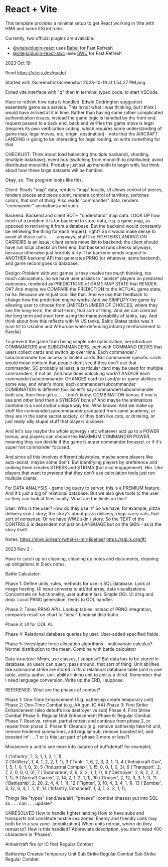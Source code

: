 # React + Vite

This template provides a minimal setup to get React working in Vite with HMR and some ESLint rules.

Currently, two official plugins are available:

- [@vitejs/plugin-react](https://github.com/vitejs/vite-plugin-react/blob/main/packages/plugin-react/README.md) uses [Babel](https://babeljs.io/) for Fast Refresh
- [@vitejs/plugin-react-swc](https://github.com/vitejs/vite-plugin-react-swc) uses [SWC](https://swc.rs/) for Fast Refresh

2023 Oct 19:

Read https://vitejs.dev/guide/

Started with /Screenshot/Screenshot 2023-10-19 at 1.54.27 PM.png

Exited vite interface with "q" then in terminal typed code. to start VSCode.

Have to rethink how data is handled.  Edwin Codrington suggested essentially game as a service.  This is not what I was thinking, but I think I would have arrived at it in time.  Rather than having some rather complicated authentication issues, instead the game logic is handled by the front end, request passed to a back end, back end verifies the game move is legal (requires its own verification coding, which requires some understanding of game map, legal moves, etc, origin, destination) - note that the AIRCRAFT LANDING is going to be interesting for legal routing, so write something for that.

CHECKLIST:  Think about load balancing (multiple backend), sharding (multiple database), event bus (switching from monolith to distributed; avoid distributed monolith).  Probably just set up monolith to begin with, but think about how these large datasets will be handled.

Okay, so.  The program looks like this.

Client:  Reads "map" data, renders "map" locally, UI allows control of pieces, renders pieces and piece count, renders control of territory, switches colors, that sort of thing.  Also reads "commander" data, renders "commander" animations and such.

Backend:  Backend and client BOTH "understand" map data.  LOOK UP how much of a problem it is for backend to store data, e.g. a game map, as opposed to retrieving it from a database.  But the backend would constantly be retrieving the thing for each request, right?  So it would make sense to avoid all those calls . . . . anyways, stuff like FIGHTERS LANDING ON CARREIRS is an issue; client sends move list to backend; the client should have run local checks on their end, but backend runs checks anyways, because otherwise just horribly dirty.  The backend sends request to ANOTHER backend API that generates PRNG (or whatever, same backend), and game record goes to database.

Design:  Problem with war games is they involve too much thinking, too much calculations.  So we have user assists to "advise" players on predicted outcomes, rendered as PREDICTIONS of GAME MAP STATE that RENDER.  OK?  And maybe we COMPARE the PREDICTION to the ACTUAL game state, ha ha.  Because we're just cool like that.  And we use that feedback to change how the prediction engine works.  And we SIMPLIFY the game by allowing user to choose from LIMITED NUMBER OF CHOICES, where they see the long-term, the short-term, that sort of thing.  And we can contrast the long term and short term using the maneuverability of tanks, say.  And think about how this reflects with W US tanks, Baltic States tanks was it (can hit to Ukraine and W Europe while defending infantry reinforcement to Karelia)

To prevent the game from being simple rote optimization, we introduce COMMANDERS and SUBCOMMANDERS, each with COMMAND DECKS that users collect cards and switch up over time.  Each commander / subcommander has access to limited cards (But commander specific cards would mean content that people don't see if they don't use that commander.  SO probably at least, a particular card may be used for multiple commanders, if not all.  And how does unlocking work?) AND/OR each commander/subcommander CHANGES card text and/or in-game abilities in some way, and what's more, each commander/subcommander COMBINATION is different too.  So let's say commander/subcommander both sea, then they get a . . . I don't know, COMBINATION bonus; if one is sea and other land then a SYNERGY bonus?  And maybe the animations combine in a cool and/or unique way too.  Who knows.  And we make up stuff like commander/subcommander graduated from same academy, or they are in the same secret society, or they both like cats, or drinking, or just really silly stupid stuff that players discover.

And let's say maybe the whole synergy / etc whatever add up to a POWER bonus, and players can choose the MAXIMUM COMMANDER POWER, meaning they can decide if the game is super commander focused, or if it's super not commander focused.

And since all this involves different playstyles, maybe some players like auto-assist, maybe some don't.  But identifying players by preference and ranking them creates STRESS and STIGMA (but also engagement).  Hm.  Like players that want to *pretend* that they don't use calculation tools just run multiple clients.

For DATA ANALYSIS - game log query to server, this is a PREMIUM feature.  And it's just a big ol' relational database.  But we also give tools to the user so they can look at files locally.  What are the limits on this?

User:  Who is the user?  How do they use it?  So we have, for example, pizza delivery skin / story; the story's about pizza delivery; dogs carry cats, that sort of nonsense.  Or we have WW2 skin / story.  So the TEXT of the CONTROLS is dependent not just on LANGUAGE but on the SKIN - as is the story itself.

Notes:
https://snyk.io/learn/what-is-mit-license/
https://sql.js.org/#/

2023 Nov 2 -

Have to catch up on cleaning, cleaning up notes and documents, cleaning up obligations in Slack notes.

Battle Calculator:

Phase 1:  Define units, rules, methods for use in SQL database.  Look at image hosting.  UI input converts to att/def array, data visualizations.  Concentrate on functionality, user authent last.  Simple OOL UI drag and drop.  Local PRNG generation, feeds to OOL handler.

Phase 2:  Takes PRNG APIs.  Lookup tables instead of PRNG integration, compares result on chart to "ideal" binomial distributio.

Phase 3:  UI for OOL AI.

Phase 4:  Relational database queries by user.  User-added specified fields.

Phase 5:  Investigate force allocation algorithms - multivariate calculus?  Normal distribution to the mean.  Combine with battle calculator

Data structure:
Mmm, use classes, I suppose?  But data has to be stored in database, so users can query, pass around, that sort of thing.  Unit abilities like submarine strike are stored in third relational database table (unit is one table, ability aother, unit-ability linking unit to ability a third).  Remember that I need language conversion.  Write up the ERD, I suppose.

REFERENCE:
What are the phases of combat?

Phase 1:  One-Time Enhancement (E.g. battleship create temporary unit)
Phase 2:  One-Time Combat (e.g. AA gun, IC AA)
Phase 3:  First Strike Enhancement (also debuffs like destroyer vs sub)
Phase 4:  First Strike Combat
Phase 5:  Regular Unit Enhancement
Phase 6:  Regular Combat
Phase 7:  Resolve, retreat, partial retreat and continue from phase 2, or repeat from phase 3.
Phase 8:  Cleanup (e.g. remove battleship fake hit unit, remove hindered submarines, add regular sub, remove boosted inf, add boosted inf . .. ? or is this just part of phase 3 more or less?)

Mouseover a unit to see more info (source of buff/debuff for example);

1 ('Infantry', 1, 3, 1, 1, 2, 1, 1),           
2 ('Artillery', 1, 4, 1, 2, 2, 1, 1),
3 ('Tank', 1, 6, 2, 3, 3, 1, 1),
4 ('Antiaircraft Gun', 1, 5, 1, 0, 1, 0, 3),
5 ('Industrial Complex', 1, 15, 0, 0, 1, 0, 3),
6 ('Transport', 2, 7, 2, 0, 0, 0, 0),
7 ('Submarine', 2, 6, 2, 2, 1, 1, 1),
8 ('Destroyer', 2, 8, 2, 2, 2, 1, 1),
9 ('Aircraft Carrier', 2, 14, 2, 1, 2, 1, 1),
10 ('Cruiser', 2, 12, 3, 3, 1, 1),
11 ('Battleship', 2, 20, 2, 4, 4, 1, 1),
12 ('Fighter', 3, 10, 4, 3, 4, 1, 1),
13 ('Bomber', 3, 12, 6, 4, 1, 1, 1);
14 ('Infantry, Enhanced', 1, 3, 1, 2, 2, 1, 1);

Things like "types" (land/sea/air), "phases" (combat phases) put into SQL so . . . can . . . update?

UNRESOLVED
How to handle fighter landing
How to have subs and transports not constitute hostile sea zones.
Enemy and friendly units may both be in a sea zone.  (mobilization)
When units retreat, where do they retreat to?  How is this handled?
Abbreviate description, you don't need 400 characters in 'Phases'.



Antiaircraft fire (or IC fire)
Regular Combat

Battleship Creates Temporary Unit
Sub Strike
Regular Combat
Sub Strike
Regular Combat